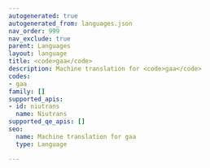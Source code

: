 ```yaml
---
autogenerated: true
autogenerated_from: languages.json
nav_order: 999
nav_exclude: true
parent: Languages
layout: language
title: <code>gaa</code>
description: Machine translation for <code>gaa</code>
codes:
- gaa
family: []
supported_apis:
- id: niutrans
  name: Niutrans
supported_qe_apis: []
seo:
  name: Machine translation for gaa
  type: Language

---
```


